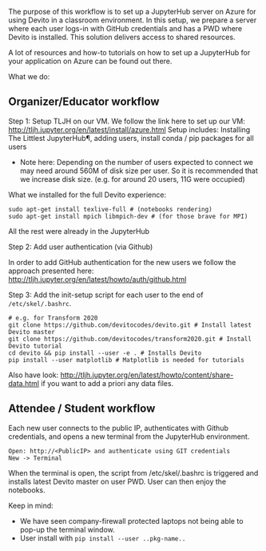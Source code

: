The purpose of this workflow is to set up a JupyterHub server on Azure for using Devito in a classroom environment.
In this setup, we prepare a server where each user logs-in with GitHub credentials and has a PWD where Devito is installed. This solution delivers access to shared resources.

A lot of resources and how-to tutorials on how to set up a JupyterHub for your application on Azure can be found out there.

What we do:

## Organizer/Educator workflow

Step 1: Setup TLJH on our VM.
We follow the link here to set up our VM:
http://tljh.jupyter.org/en/latest/install/azure.html
Setup includes: Installing The Littlest JupyterHub¶, adding users, install conda / pip packages for all users

- Note here: Depending on the number of users expected to connect we may need around 560M of disk size per user. So it is recommended that we increase disk size. (e.g. for around 20 users, 11G were occupied)

What we installed for the full Devito experience:
```
sudo apt-get install texlive-full # (notebooks rendering)
sudo apt-get install mpich libmpich-dev # (for those brave for MPI)
```
All the rest were already in the JupyterHub


Step 2: Add user authentication (via Github)

In order to add GitHub authentication for the new users we follow the approach presented here:
http://tljh.jupyter.org/en/latest/howto/auth/github.html

Step 3: Add the init-setup script for each user to the end of `/etc/skel/.bashrc`. 

```
# e.g. for Transform 2020
git clone https://github.com/devitocodes/devito.git # Install latest Devito master
git clone https://github.com/devitocodes/transform2020.git # Install Devito tutorial
cd devito && pip install --user -e . # Installs Devito
pip install --user matplotlib # Matplotlib is needed for tutorials
```

Also have look: http://tljh.jupyter.org/en/latest/howto/content/share-data.html if you want to add
a priori any data files.


## Attendee / Student workflow

Each new user connects to the public IP, authenticates with Github credentials, and opens a new terminal from the JupyterHub environment.
```
Open: http://<PublicIP> and authenticate using GIT credentials
New -> Terminal
```

When the terminal is open, the script from /etc/skel/.bashrc is triggered and installs latest Devito master on user PWD. User can then enjoy the notebooks.


Keep in mind:
- We have seen company-firewall protected laptops not being able to pop-up the terminal window.
- User install with `pip install --user ..pkg-name..`